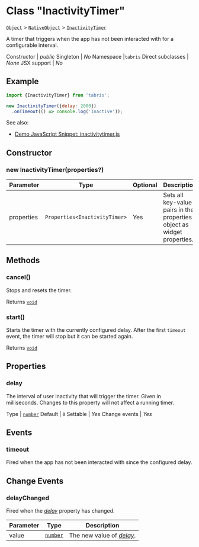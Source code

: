---
---
# Class "InactivityTimer"

<span style="white-space:nowrap;">[`Object`](https://developer.mozilla.org/en-US/docs/Web/JavaScript/Reference/Global_Objects/Object)</span> > <span style="white-space:nowrap;">[`NativeObject`](NativeObject.md)</span> > <span style="white-space:nowrap;">[`InactivityTimer`](InactivityTimer.md)</span>

A timer that triggers when the app has not been interacted with for a configurable interval.


Constructor | *public*
Singleton | *No*
Namespace |`tabris`
Direct subclasses | *None*
JSX support | *No*


## Example
```js
import {InactivityTimer} from 'tabris';

new InactivityTimer({delay: 2000})
  .onTimeout(() => console.log('Inactive'));
```

See also:

- [Demo JavaScript Snippet: inactivitytimer.js](https://playground.tabris.com/?gitref=v3.0.0&snippet=inactivitytimer.js)

## Constructor

### new InactivityTimer(properties?)

Parameter|Type|Optional|Description
-|-|-|-
properties | <span style="white-space:nowrap;">`Properties<InactivityTimer>`</span> | Yes | Sets all key-value pairs in the properties object as widget properties.

## Methods

### cancel()



Stops and resets the timer.

Returns <span style="white-space:nowrap;">[`void`](https://www.typescriptlang.org/docs/handbook/basic-types.html#void)</span>

### start()



Starts the timer with the currently configured delay. After the first `timeout` event, the timer will stop but it can be started again.

Returns <span style="white-space:nowrap;">[`void`](https://www.typescriptlang.org/docs/handbook/basic-types.html#void)</span>


## Properties

### delay


The interval of user inactivity that will trigger the timer. Given in milliseconds. Changes to this property will not affect a running timer.

Type | <span style="white-space:nowrap;">[`number`](https://developer.mozilla.org/en-US/docs/Web/JavaScript/Data_structures#Number_type)</span>
Default | `0`
Settable | *Yes*
Change events | *Yes*





## Events

### timeout

Fired when the app has not been interacted with since the configured delay.

## Change Events

### delayChanged

Fired when the [*delay*](#delay) property has changed.

Parameter|Type|Description
-|-|-
value | <span style="white-space:nowrap;">[`number`](https://developer.mozilla.org/en-US/docs/Web/JavaScript/Data_structures#Number_type)</span> | The new value of [*delay*](#delay).

